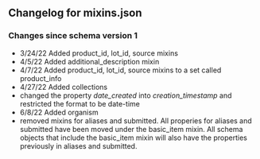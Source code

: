 ## Changelog for mixins.json

### Changes since schema version 1

* 3/24/22 Added product_id, lot_id, source mixins
* 4/5/22 Added additional_description mixin
* 4/7/22 Added product_id, lot_id, source mixins to a set called product_info
* 4/27/22 Added collections
* changed the property *date_created* into *creation_timestamp* and restricted the format to be date-time
* 6/8/22 Added organism
* removed mixins for aliases and submitted.  All properies for aliases and submitted have been moved under the basic_item mixin.  All schema objects that include the basic_item mixin will also have the properties previously in aliases and submitted.
